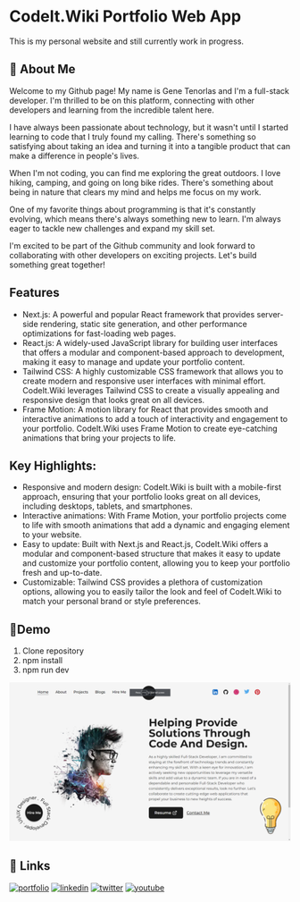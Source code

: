 # CodeIt.Wiki Portfolio Web App

This is my personal website and still currently work in progress.

## 🚀 About Me
Welcome to my Github page! My name is Gene Tenorlas and I'm a  full-stack developer. I'm thrilled to be on this platform, connecting with other developers and learning from the incredible talent here.

I have always been passionate about technology, but it wasn't until I started learning to code that I truly found my calling. There's something so satisfying about taking an idea and turning it into a tangible product that can make a difference in people's lives.

When I'm not coding, you can find me exploring the great outdoors. I love hiking, camping, and going on long bike rides. There's something about being in nature that clears my mind and helps me focus on my work.

One of my favorite things about programming is that it's constantly evolving, which means there's always something new to learn. I'm always eager to tackle new challenges and expand my skill set.

I'm excited to be part of the Github community and look forward to collaborating with other developers on exciting projects. Let's build something great together!

## Features

- Next.js: A powerful and popular React framework that provides server-side rendering, static site generation, and other performance optimizations for fast-loading web pages.
- React.js: A widely-used JavaScript library for building user interfaces that offers a modular and component-based approach to development, making it easy to manage and update your portfolio content.
- Tailwind CSS: A highly customizable CSS framework that allows you to create modern and responsive user interfaces with minimal effort. CodeIt.Wiki leverages Tailwind CSS to create a visually appealing and responsive design that looks great on all devices.
- Frame Motion: A motion library for React that provides smooth and interactive animations to add a touch of interactivity and engagement to your portfolio. CodeIt.Wiki uses Frame Motion to create eye-catching animations that bring your projects to life.

## Key Highlights:

- Responsive and modern design: CodeIt.Wiki is built with a mobile-first approach, ensuring that your portfolio looks great on all devices, including desktops, tablets, and smartphones.
- Interactive animations: With Frame Motion, your portfolio projects come to life with smooth animations that add a dynamic and engaging element to your website.
- Easy to update: Built with Next.js and React.js, CodeIt.Wiki offers a modular and component-based structure that makes it easy to update and customize your portfolio content, allowing you to keep your portfolio fresh and up-to-date.
- Customizable: Tailwind CSS provides a plethora of customization options, allowing you to easily tailor the look and feel of CodeIt.Wiki to match your personal brand or style preferences.


## 🔑Demo
1. Clone repository
2. npm install
3. npm run dev

![Run](/docs/homepage.png)



## 🔗 Links
[![portfolio](https://img.shields.io/badge/my_portfolio-000?style=for-the-badge&logo=ko-fi&logoColor=white)](https://codeit.wiki/)
[![linkedin](https://img.shields.io/badge/linkedin-0A66C2?style=for-the-badge&logo=linkedin&logoColor=white)](https://www.linkedin.com/in/genetenorlas/)
[![twitter](https://img.shields.io/badge/twitter-1DA1F2?style=for-the-badge&logo=twitter&logoColor=white)](https://twitter.com/gene_tenorlas)
[![youtube](https://emojipedia-us.s3.amazonaws.com/content/2020/04/05/yt.png)](https://www.youtube.com/channel/UCbs_zA46a24Thc9Oge1PpUA)
